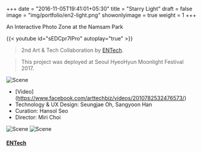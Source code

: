 +++
date = "2016-11-05T19:41:01+05:30"
title = "Starry Light"
draft = false
image = "img/portfolio/en2-light.png"
showonlyimage = true
weight = 1
+++

An Interactive Photo Zone at the Namsam Park
<!--more-->

{{< youtube id="sEDCpr7IPro" autoplay="true" >}}

> 2nd Art & Tech Collaboration by [ENTech](https://www.arttech.biz/).

> This project was deployed at Seoul HyeoHyun Moonlight Festival 2017.
 
![Scene][1]

* [Video] (https://www.facebook.com/arttechbiz/videos/2010782532476573/) 
* Technology & UX Design: Seungjae Oh, Sangyoon Han
* Curation: Hansol Seo
* Director: Miri Choi

![Scene][3]
![Scene][2]

#### [ENTech](https://www.facebook.com/arttechbiz)

[1]: /img/portfolio/en2-overview.png
[2]: /img/portfolio/en2-kinect.png
[3]: /img/portfolio/en2-light.png
